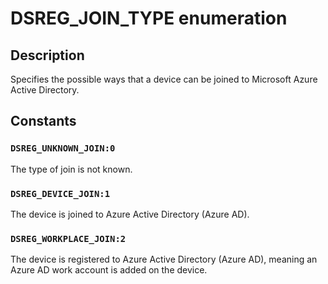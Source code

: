 # DSREG_JOIN_TYPE enumeration

## Description

Specifies the possible ways that a device can be joined to Microsoft Azure Active Directory.

## Constants

### `DSREG_UNKNOWN_JOIN:0`

The type of join is not known.

### `DSREG_DEVICE_JOIN:1`

The device is joined to Azure Active Directory (Azure AD).

### `DSREG_WORKPLACE_JOIN:2`

The device is registered to Azure Active Directory (Azure AD), meaning an Azure AD work account is added on the device.